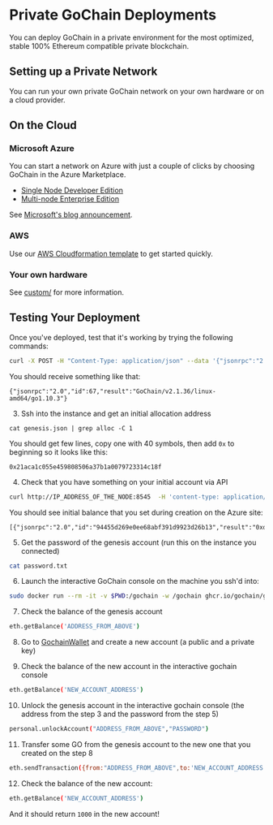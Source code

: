# Private GoChain Deployments

You can deploy GoChain in a private environment for the most optimized, stable 100% Ethereum compatible private blockchain.

## Setting up a Private Network

You can run your own private GoChain network on your own hardware or on a cloud provider.

## On the Cloud

### Microsoft Azure

You can start a network on Azure with just a couple of clicks by choosing GoChain in the Azure Marketplace.

* [Single Node Developer Edition](https://azuremarketplace.microsoft.com/en-us/marketplace/apps/gopath.gochain-single?tab=Overview)
* [Multi-node Enterprise Edition](https://azuremarketplace.microsoft.com/en-us/marketplace/apps/gopath.gochain-multi?tab=Overview)

See [Microsoft's blog announcement](https://azure.microsoft.com/en-us/blog/gochain-blockchain-launch/).

### AWS

Use our [AWS Cloudformation template](aws/) to get started quickly.

### Your own hardware

See [custom/](custom/) for more information.

## Testing Your Deployment

Once you've deployed, test that it's working by trying the following commands:

```sh
curl -X POST -H "Content-Type: application/json" --data '{"jsonrpc":"2.0","method":"web3_clientVersion","params":[],"id":67}' http://IP_ADDRESS_OF_THE_NODE:8545
```

You should receive something like that:

```
{"jsonrpc":"2.0","id":67,"result":"GoChain/v2.1.36/linux-amd64/go1.10.3"}
```
  
3. Ssh into the instance and get an initial allocation address

```
cat genesis.json | grep alloc -C 1
```

You should get few lines, copy one with 40 symbols, then add `0x` to beginning so it looks like this:

```
0x21aca1c055e459808506a37b1a0079723314c18f
```

4. Check that you have something on your initial account via API

```sh
curl http://IP_ADDRESS_OF_THE_NODE:8545  -H 'content-type: application/json;' --data-binary '[{"id":"94455d269e0ee68abf391d9923d26b13","jsonrpc":"2.0","method":"eth_getBalance", "params":["ADDRESS_FROM_ABOVE","pending"]}]'
```

You should see initial balance that you set during creation on the Azure site:

```
[{"jsonrpc":"2.0","id":"94455d269e0ee68abf391d9923d26b13","result":"0xd46b9bd62f3ba7e0"}]
```

5. Get the password of the genesis account (run this on the instance you connected)

```sh
cat password.txt
```

6. Launch the interactive GoChain console on the machine you ssh'd into:

```sh
sudo docker run --rm -it -v $PWD:/gochain -w /gochain ghcr.io/gochain/gochain gochain --datadir /gochain/node attach
```

7. Check the balance of the genesis account

```sh
eth.getBalance('ADDRESS_FROM_ABOVE')
```

8. Go to [GochainWallet](https://wallet.gochain.io/create-account) and create a new account (a public and a private key)

9. Check the balance of the new account in the interactive gochain console 

```sh
eth.getBalance('NEW_ACCOUNT_ADDRESS')
```

10. Unlock the genesis account in the interactive gochain console (the address from the step 3 and the password from the step 5) 

```sh
personal.unlockAccount("ADDRESS_FROM_ABOVE","PASSWORD")
```

11. Transfer some GO from the genesis account to the new one that you created on the step 8
 
```sh
eth.sendTransaction({from:"ADDRESS_FROM_ABOVE",to:'NEW_ACCOUNT_ADDRESS',value:1000})
```
 
12. Check the balance of the new account:

```sh
eth.getBalance('NEW_ACCOUNT_ADDRESS')
```

And it should return `1000` in the new account!
